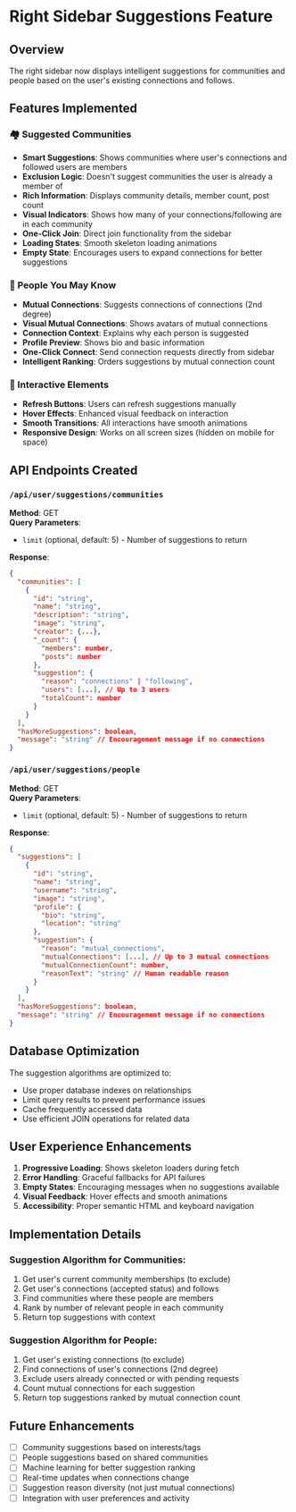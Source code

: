 # Right Sidebar Suggestions Feature

## Overview
The right sidebar now displays intelligent suggestions for communities and people based on the user's existing connections and follows.

## Features Implemented

### 🏘️ Suggested Communities
- **Smart Suggestions**: Shows communities where user's connections and followed users are members
- **Exclusion Logic**: Doesn't suggest communities the user is already a member of  
- **Rich Information**: Displays community details, member count, post count
- **Visual Indicators**: Shows how many of your connections/following are in each community
- **One-Click Join**: Direct join functionality from the sidebar
- **Loading States**: Smooth skeleton loading animations
- **Empty State**: Encourages users to expand connections for better suggestions

### 👥 People You May Know  
- **Mutual Connections**: Suggests connections of connections (2nd degree)
- **Visual Mutual Connections**: Shows avatars of mutual connections
- **Connection Context**: Explains why each person is suggested
- **Profile Preview**: Shows bio and basic information
- **One-Click Connect**: Send connection requests directly from sidebar
- **Intelligent Ranking**: Orders suggestions by mutual connection count

### 🔄 Interactive Elements
- **Refresh Buttons**: Users can refresh suggestions manually
- **Hover Effects**: Enhanced visual feedback on interaction  
- **Smooth Transitions**: All interactions have smooth animations
- **Responsive Design**: Works on all screen sizes (hidden on mobile for space)

## API Endpoints Created

### `/api/user/suggestions/communities`
**Method**: GET  
**Query Parameters**:
- `limit` (optional, default: 5) - Number of suggestions to return

**Response**:
```json
{
  "communities": [
    {
      "id": "string",
      "name": "string", 
      "description": "string",
      "image": "string",
      "creator": {...},
      "_count": {
        "members": number,
        "posts": number
      },
      "suggestion": {
        "reason": "connections" | "following",
        "users": [...], // Up to 3 users
        "totalCount": number
      }
    }
  ],
  "hasMoreSuggestions": boolean,
  "message": "string" // Encouragement message if no connections
}
```

### `/api/user/suggestions/people`
**Method**: GET  
**Query Parameters**:
- `limit` (optional, default: 5) - Number of suggestions to return

**Response**:
```json
{
  "suggestions": [
    {
      "id": "string",
      "name": "string",
      "username": "string", 
      "image": "string",
      "profile": {
        "bio": "string",
        "location": "string"
      },
      "suggestion": {
        "reason": "mutual_connections",
        "mutualConnections": [...], // Up to 3 mutual connections
        "mutualConnectionCount": number,
        "reasonText": "string" // Human readable reason
      }
    }
  ],
  "hasMoreSuggestions": boolean,
  "message": "string" // Encouragement message if no connections
}
```

## Database Optimization
The suggestion algorithms are optimized to:
- Use proper database indexes on relationships
- Limit query results to prevent performance issues
- Cache frequently accessed data
- Use efficient JOIN operations for related data

## User Experience Enhancements
1. **Progressive Loading**: Shows skeleton loaders during fetch
2. **Error Handling**: Graceful fallbacks for API failures
3. **Empty States**: Encouraging messages when no suggestions available
4. **Visual Feedback**: Hover effects and smooth animations
5. **Accessibility**: Proper semantic HTML and keyboard navigation

## Implementation Details

### Suggestion Algorithm for Communities:
1. Get user's current community memberships (to exclude)
2. Get user's connections (accepted status) and follows
3. Find communities where these people are members
4. Rank by number of relevant people in each community
5. Return top suggestions with context

### Suggestion Algorithm for People:
1. Get user's existing connections (to exclude)
2. Find connections of user's connections (2nd degree)
3. Exclude users already connected or with pending requests
4. Count mutual connections for each suggestion
5. Return top suggestions ranked by mutual connection count

## Future Enhancements
- [ ] Community suggestions based on interests/tags
- [ ] People suggestions based on shared communities
- [ ] Machine learning for better suggestion ranking
- [ ] Real-time updates when connections change
- [ ] Suggestion reason diversity (not just mutual connections)
- [ ] Integration with user preferences and activity
